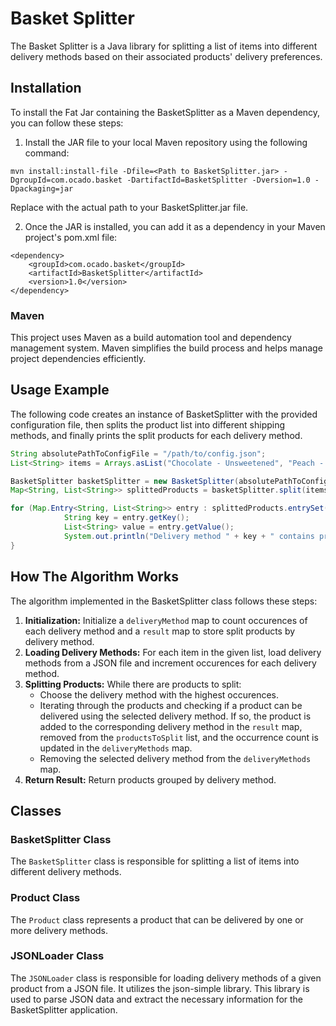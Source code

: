 # Basket Splitter

The Basket Splitter is a Java library for splitting a list of items into different delivery methods based on their associated products' delivery preferences.

## Installation

To install the Fat Jar containing the BasketSplitter as a Maven dependency, you can follow these steps:

1. Install the JAR file to your local Maven repository using the following command:
```
mvn install:install-file -Dfile=<Path to BasketSplitter.jar> -DgroupId=com.ocado.basket -DartifactId=BasketSplitter -Dversion=1.0 -Dpackaging=jar
```
Replace <Path to BasketSplitter.jar> with the actual path to your BasketSplitter.jar file.

2. Once the JAR is installed, you can add it as a dependency in your Maven project's pom.xml file:
```
<dependency>
    <groupId>com.ocado.basket</groupId>
    <artifactId>BasketSplitter</artifactId>
    <version>1.0</version>
</dependency>
```
### Maven
This project uses Maven as a build automation tool and dependency management system. Maven simplifies the build process and helps manage project dependencies efficiently.

## Usage Example

The following code creates an instance of BasketSplitter with the provided configuration file, then splits the product list into different shipping methods, and finally prints the split products for each delivery method.
```java
String absolutePathToConfigFile = "/path/to/config.json";
List<String> items = Arrays.asList("Chocolate - Unsweetened", "Peach - Fresh", "Sauce - Salsa", "Bread - Petit Baguette");

BasketSplitter basketSplitter = new BasketSplitter(absolutePathToConfigFile);
Map<String, List<String>> splittedProducts = basketSplitter.split(items);

for (Map.Entry<String, List<String>> entry : splittedProducts.entrySet()) {
            String key = entry.getKey();
            List<String> value = entry.getValue();
            System.out.println("Delivery method " + key + " contains products: " + value);
}
```

## How The Algorithm Works

The algorithm implemented in the BasketSplitter class follows these steps:
1. **Initialization:** Initialize a `deliveryMethod` map to count occurences of each delivery method and a `result` map to store split products by delivery method.
2. **Loading Delivery Methods:** For each item in the given list, load delivery methods from a JSON file and increment occurences for each delivery method.
3. **Splitting Products:** While there are products to split:
   * Choose the delivery method with the highest occurences.
   * Iterating through the products and checking if a product can be delivered using the selected delivery method. If so, the product is added to the corresponding delivery method in the `result` map, removed from the `productsToSplit` list, and the occurrence count is updated in the `deliveryMethods` map.
   * Removing the selected delivery method from the `deliveryMethods` map.
4. **Return Result:** Return products grouped by delivery method.

## Classes
### BasketSplitter Class

The `BasketSplitter` class is responsible for splitting a list of items into different delivery methods.

### Product Class

The `Product` class represents a product that can be delivered by one or more delivery methods.

### JSONLoader Class

The `JSONLoader` class is responsible for loading delivery methods of a given product from a JSON file.
It utilizes the json-simple library. This library is used to parse JSON data and extract the necessary information for the BasketSplitter application.

